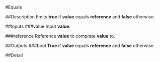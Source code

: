 #Equals

##Description
Emits **true** if **value** equals **reference** and **false** otherwise.

##Inputs
###value
Input **value**.

###reference
Reference **value** to comprate **value** to.

##Outputs
###bool
**True** if **value** equals **reference** and **false** otherwise.

##Detail

